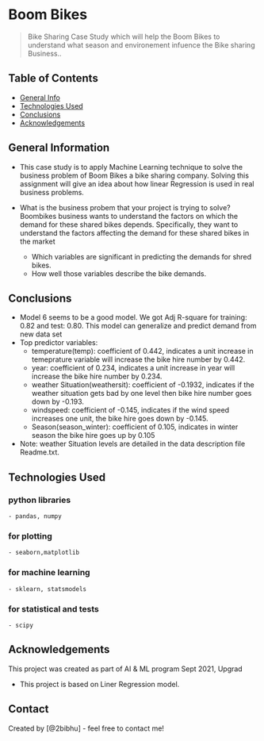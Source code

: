 # Boom Bikes
> Bike Sharing Case Study which will help the Boom Bikes to understand what season and environement infuence the Bike sharing Business..


## Table of Contents
* [General Info](#general-information)
* [Technologies Used](#technologies-used)
* [Conclusions](#conclusions)
* [Acknowledgements](#acknowledgements)

<!-- You can include any other section that is pertinent to your problem -->

## General Information
- This case study is to apply Machine Learning technique to solve the business problem of Boom Bikes a bike sharing company. Solving this assignment will give an idea about how linear Regression is used in real business problems.

- What is the business probem that your project is trying to solve?
	Boombikes business wants to understand the factors on which the demand for these shared bikes depends. Specifically, they want to understand the factors affecting the demand for these shared bikes in the market

	*	Which variables are significant in predicting the demands for shred bikes.
	*	How well those variables describe the bike demands.


<!-- You don't have to answer all the questions - just the ones relevant to your project. -->

## Conclusions
- Model 6 seems to be a good model. We got Adj R-square for training: 0.82 and test: 0.80. This model can generalize and predict demand from new data set
- Top predictor variables:
	- temperature(temp): coefficient of 0.442, indicates a unit increase in temeprature variable will increase the bike hire number by 0.442.
	- year: coefficient of 0.234, indicates a unit increase in year will increase the bike hire number by 0.234.
	- weather Situation(weathersit): coefficient of -0.1932, indicates if the weather situation gets bad by one level then bike hire number goes down by -0.193.
	- windspeed: coefficient of -0.145, indicates if the wind speed increases one unit, the bike hire goes down by -0.145.
	- Season(season_winter): coefficient of 0.105, indicates in winter season the bike hire goes up by 0.105
- Note: weather Situation levels are detailed in the data description file Readme.txt.

<!-- You don't have to answer all the questions - just the ones relevant to your project. -->


## Technologies Used
### python libraries
	- pandas, numpy

### for plotting
	- seaborn,matplotlib

### for machine learning
	- sklearn, statsmodels


### for statistical and tests
	- scipy

<!-- As the libraries versions keep on changing, it is recommended to mention the version of library used in this project -->

## Acknowledgements
This project was created as part of AI & ML program Sept 2021, Upgrad 
- This project is based on Liner Regression model.


## Contact
Created by [@2bibhu] - feel free to contact me!


<!-- Optional -->
<!-- ## License -->
<!-- This project is open source and available under the [... License](). -->

<!-- You don't have to include all sections - just the one's relevant to your project -->
